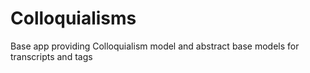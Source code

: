 Colloquialisms
===

Base app providing Colloquialism model and abstract base models for transcripts and tags
